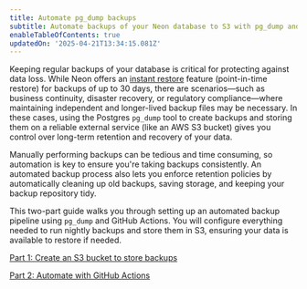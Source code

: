 ```yaml
---
title: Automate pg_dump backups
subtitle: Automate backups of your Neon database to S3 with pg_dump and GitHub Actions
enableTableOfContents: true
updatedOn: '2025-04-21T13:34:15.081Z'
---
```


Keeping regular backups of your database is critical for protecting against data loss. While Neon offers an [instant restore](/docs/introduction/branch-restore) feature (point-in-time restore) for backups of up to 30 days, there are scenarios—such as business continuity, disaster recovery, or regulatory compliance—where maintaining independent and longer-lived backup files may be necessary. In these cases, using the Postgres `pg_dump` tool to create backups and storing them on a reliable external service (like an AWS S3 bucket) gives you control over long-term retention and recovery of your data.

Manually performing backups can be tedious and time consuming, so automation is key to ensure you're taking backups consistently. An automated backup process also lets you enforce retention policies by automatically cleaning up old backups, saving storage, and keeping your backup repository tidy.

This two-part guide walks you through setting up an automated backup pipeline using `pg_dump` and GitHub Actions. You will configure everything needed to run nightly backups and store them in S3, ensuring your data is available to restore if needed.

<DetailIconCards>

<a href="/docs/manage/backups-aws-s3-backup-part-1" description="Set up an AWS S3 bucket for storing backups" icon="database">Part 1: Create an S3 bucket to store backups</a>

<a href="/docs/manage/backups-aws-s3-backup-part-2" description="Schedule nightly backups with GitHub Actions and pg_dump" icon="stopwatch">Part 2: Automate with GitHub Actions</a>

</DetailIconCards>
